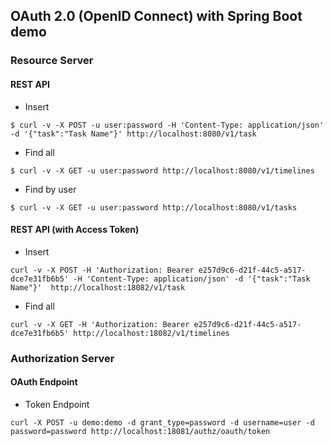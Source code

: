 ## OAuth 2.0 (OpenID Connect) with Spring Boot demo

### Resource Server

#### REST API 
- Insert
```
$ curl -v -X POST -u user:password -H 'Content-Type: application/json' -d '{"task":"Task Name"}' http://localhost:8080/v1/task
```
- Find all
```
$ curl -v -X GET -u user:password http://localhost:8080/v1/timelines
```
- Find by user
```
$ curl -v -X GET -u user:password http://localhost:8080/v1/tasks
```

#### REST API (with Access Token)
- Insert
```
curl -v -X POST -H 'Authorization: Bearer e257d9c6-d21f-44c5-a517-dce7e31fb6b5' -H 'Content-Type: application/json' -d '{"task":"Task Name"}'  http://localhost:18082/v1/task
```

- Find all
```
curl -v -X GET -H 'Authorization: Bearer e257d9c6-d21f-44c5-a517-dce7e31fb6b5' http://localhost:18082/v1/timelines
```



### Authorization Server

#### OAuth Endpoint

- Token Endpoint
```
curl -X POST -u demo:demo -d grant_type=password -d username=user -d password=password http://localhost:18081/authz/oauth/token
```

